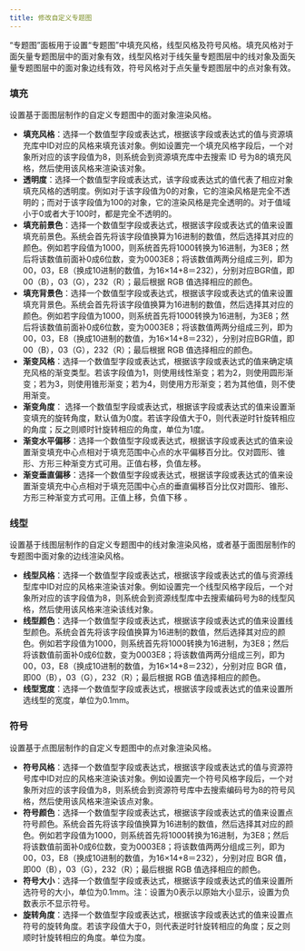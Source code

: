 ```yaml
---
title: 修改自定义专题图
---
```


“专题图”面板用于设置“专题图”中填充风格，线型风格及符号风格。填充风格对于面矢量专题图层中的面对象有效，线型风格对于线矢量专题图层中的线对象及面矢量专题图层中的面对象边线有效，符号风格对于点矢量专题图层中的点对象有效。 

### 填充

设置基于面图层制作的自定义专题图中的面对象渲染风格。 

- **填充风格**：选择一个数值型字段或表达式，根据该字段或表达式的值与资源填充库中ID对应的风格来填充该对象。例如设置完一个填充风格字段后，一个对象所对应的该字段值为8，则系统会到资源填充库中去搜索 ID 号为8的填充风格，然后使用该风格来渲染该对象。 
- **透明度**：选择一个数值型字段或表达式，该字段或表达式的值代表了相应对象填充风格的透明度。例如对于该字段值为0的对象，它的渲染风格是完全不透明的；而对于该字段值为100的对象，它的渲染风格是完全透明的。对于值域小于0或者大于100时，都是完全不透明的。 
- **填充前景色**：选择一个数值型字段或表达式，根据该字段或表达式的值来设置填充前景色。系统会首先将该字段值换算为16进制的数值，然后选择其对应的颜色。例如若字段值为1000，则系统首先将1000转换为16进制，为3E8；然后将该数值前面补0成6位数，变为0003E8；将该数值两两分组成三列，即为00，03，E8（换成10进制的数值，为16×14+8＝232），分别对应BGR值，即00（B），03（G），232（R）；最后根据 RGB 值选择相应的颜色。 
- **填充背景色**：选择一个数值型字段或表达式，根据该字段或表达式的值来设置填充背景色。系统会首先将该字段值换算为16进制的数值，然后选择其对应的颜色。例如若字段值为1000，则系统首先将1000转换为16进制，为3E8；然后将该数值前面补0成6位数，变为0003E8；将该数值两两分组成三列，即为00，03，E8（换成10进制的数值，为16×14+8＝232），分别对应BGR值，即00（B），03（G），232（R）；最后根据 RGB 值选择相应的颜色。 
- **渐变风格**：选择一个数值型字段或表达式，根据该字段或表达式的值来确定填充风格的渐变类型。若该字段值为1，则使用线性渐变；若为2，则使用圆形渐变；若为3，则使用锥形渐变；若为4，则使用方形渐变；若为其他值，则不使用渐变。 
- **渐变角度**： 选择一个数值型字段或表达式，根据该字段或表达式的值来设置渐变填充的旋转角度，默认值为0度。若该字段值大于0，则代表逆时针旋转相应的角度；反之则顺时针旋转相应的角度，单位为1度。 
- **渐变水平偏移**：选择一个数值型字段或表达式，根据该字段或表达式的值来设置渐变填充中心点相对于填充范围中心点的水平偏移百分比。仅对圆形、锥形、方形三种渐变方式可用。正值右移，负值左移。 
- **渐变垂直偏移**：选择一个数值型字段或表达式，根据该字段或表达式的值来设置渐变填充中心点相对于填充范围中心点的垂直偏移百分比仅对圆形、锥形、方形三种渐变方式可用。正值上移，负值下移 。

### 线型

设置基于线图层制作的自定义专题图中的线对象渲染风格，或者基于面图层制作的专题图中面对象的边线渲染风格。 

- **线型风格**：选择一个数值型字段或表达式，根据该字段或表达式的值与资源线型库中ID对应的风格来渲染该对象。例如设置完一个线型风格字段后，一个对象所对应的该字段值为8，则系统会到资源线型库中去搜索编码号为8的线型风格，然后使用该风格来渲染该线对象。 
- **线型颜色**：选择一个数值型字段或表达式，根据该字段或表达式的值来设置线型颜色。系统会首先将该字段值换算为16进制的数值，然后选择其对应的颜色。例如若字段值为1000，则系统首先将1000转换为16进制，为3E8；然后将该数值前面补0成6位数，变为0003E8；将该数值两两分组成三列，即为00，03，E8（换成10进制的数值，为16×14+8＝232），分别对应 BGR 值，即00（B），03（G），232（R）；最后根据 RGB 值选择相应的颜色。 
- **线型宽度**：选择一个数值型字段或表达式，根据该字段或表达式的值来设置所选线型的宽度，单位为0.1mm。 

### 符号

设置基于点图层制作的自定义专题图中的点对象渲染风格。 

- **符号风格**：选择一个数值型字段或表达式，根据该字段或表达式的值与资源符号库中ID对应的风格来渲染该对象。例如设置完一个符号风格字段后，一个对象所对应的该字段值为8，则系统会到资源符号库中去搜索编码号为8的符号风格，然后使用该风格来渲染该点对象。 
- **符号颜色**：选择一个数值型字段或表达式，根据该字段或表达式的值来设置点符号颜色。系统会首先将该字段值换算为16进制的数值，然后选择其对应的颜色。例如若字段值为1000，则系统首先将1000转换为16进制，为3E8；然后将该数值前面补0成6位数，变为0003E8；将该数值两两分组成三列，即为00，03，E8（换成10进制的数值，为16×14+8＝232），分别对应 BGR 值，即00（B），03（G），232（R）；最后根据 RGB 值选择相应的颜色。 
- **符号大小**：选择一个数值型字段或表达式，根据该字段或表达式的值来设置所选符号的大小，单位为0.1mm。注：设置为0表示以原始大小显示，设置为负数表示不显示符号。 
- **旋转角度**：选择一个数值型字段或表达式，根据该字段或表达式的值来设置点符号的旋转角度。若该字段值大于0，则代表逆时针旋转相应的角度；反之则顺时针旋转相应的角度。单位为度。